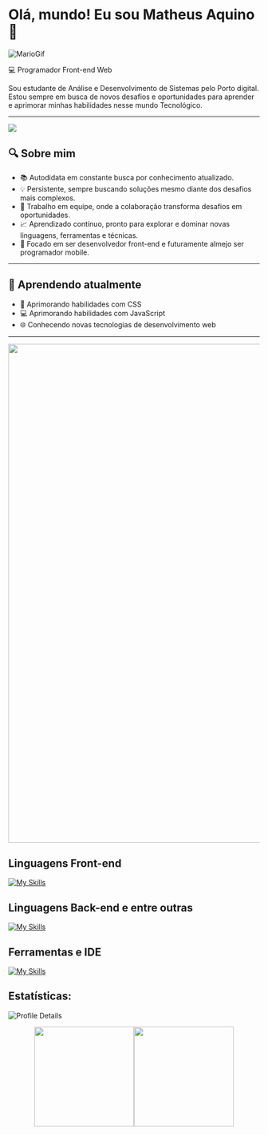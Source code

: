 <h1>Olá, mundo! Eu sou Matheus Aquino👋</h1>

![MarioGif](https://hermes.dio.me/articles/cover/7c31678a-f970-4a98-8cbf-85cf053d69e1.gif)

💻 Programador Front-end Web

Sou estudante de Análise e Desenvolvimento de Sistemas pelo Porto digital. Estou sempre em busca de novos desafios e oportunidades para aprender e aprimorar minhas habilidades nesse mundo Tecnológico.

---

<img src="https://readme-typing-svg.herokuapp.com?font=Fira+Code&weight=600&size=40&duration=3500&pause=15000&vCenter=true&multiline=true&random=false&width=1200&height=90&lines=An%C3%A1lise+e+Desenvolvimento+de+Sistemas+|+FICR+|+4/5;" />

## 🔍 Sobre mim ##

* 📚 Autodidata em constante busca por conhecimento atualizado.
* 💡 Persistente, sempre buscando soluções mesmo diante dos desafios mais complexos.
* 👥 Trabalho em equipe, onde a colaboração transforma desafios em oportunidades.
* 📈 Aprendizado contínuo, pronto para explorar e dominar novas linguagens, ferramentas e técnicas.
* 🎯 Focado em ser desenvolvedor front-end e futuramente almejo ser programador mobile.

---

## 📖 Aprendendo atualmente ##
* 🎨 Aprimorando habilidades com CSS
* 💻 Aprimorando habilidades com JavaScript
* 🌐 Conhecendo novas tecnologias de desenvolvimento web

---

<img src="https://external-content.duckduckgo.com/iu/?u=https%3A%2F%2Fhackernoon.com%2Fimages%2Ff2px36fy.gif&f=1&nofb=1&ipt=7d3530b34284391cf4ed4f078b5de7bc542494837dd5706cd1c2e6f90b41f10c&ipo=images" width="1000px" />

<h2>Linguagens Front-end</h2>

[![My Skills](https://skillicons.dev/icons?i=html,css,js,typescript,angular,vue,vuetify,bootstrap)](https://skillicons.dev)

<h2>Linguagens Back-end e entre outras</h2>

[![My Skills](https://skillicons.dev/icons?i=java,nodejs,npm,c,php)](https://skillicons.dev)

<h2>Ferramentas e IDE</h2>

[![My Skills](https://skillicons.dev/icons?i=vscode,replit,git,github,idea,webstorm,phpstorm,clion,vercel,figma,windows)](https://skillicons.dev)

<h2>Estatísticas:</h2>

  
  ![Profile Details](http://github-profile-summary-cards.vercel.app/api/cards/profile-details?username=aquinodev2022&theme=github_dark)

<div style="display: flex; justify-content: center;">
    <img height="200px" src="https://github-readme-stats.vercel.app/api/top-langs/?username=aquinodev2022&layout=compact&langs_count=7&theme=github_dark&hide_border=true" />
    <img height="200px" src="http://github-readme-streak-stats.herokuapp.com?user=aquinodev2022&theme=github_dark&hide_border=true&date_format=j%20M%5B%20Y%5D" />
</div>





